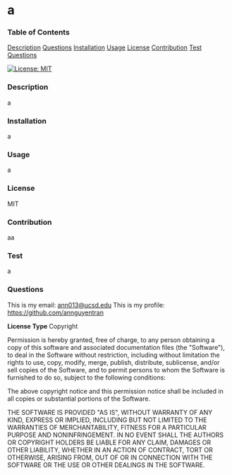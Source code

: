 # a 
  ### Table of Contents

  [Description](#description)
  [Questions](#questions)
  [Installation](#installation)
  [Usage](#usage)
  [License](#license)
  [Contribution](#contribution)
  [Test](#test)
  [Questions](#questions)


   [![License: MIT](https://img.shields.io/badge/License-MIT-yellow.svg)](https://opensource.org/licenses/MIT)
  ### Description
   a
  ### Installation 
  a
  ### Usage
  a
  ### License
  MIT
  ### Contribution 
  aa
  ### Test
  a
  ### Questions
  This is my email: <ann013@ucsd.edu>
  This is my profile: https://github.com/annguyentran
  
  **License Type** Copyright <YEAR> <COPYRIGHT HOLDER>

  Permission is hereby granted, free of charge, to any person obtaining a copy of this software and associated documentation files (the "Software"), to deal in the Software without restriction, including without limitation the rights to use, copy, modify, merge, publish, distribute, sublicense, and/or sell copies of the Software, and to permit persons to whom the Software is furnished to do so, subject to the following conditions:
  
  The above copyright notice and this permission notice shall be included in all copies or substantial portions of the Software.
  
  THE SOFTWARE IS PROVIDED "AS IS", WITHOUT WARRANTY OF ANY KIND, EXPRESS OR IMPLIED, INCLUDING BUT NOT LIMITED TO THE WARRANTIES OF MERCHANTABILITY, FITNESS FOR A PARTICULAR PURPOSE AND NONINFRINGEMENT. IN NO EVENT SHALL THE AUTHORS OR COPYRIGHT HOLDERS BE LIABLE FOR ANY CLAIM, DAMAGES OR OTHER LIABILITY, WHETHER IN AN ACTION OF CONTRACT, TORT OR OTHERWISE, ARISING FROM, OUT OF OR IN CONNECTION WITH THE SOFTWARE OR THE USE OR OTHER DEALINGS IN THE SOFTWARE.
        
